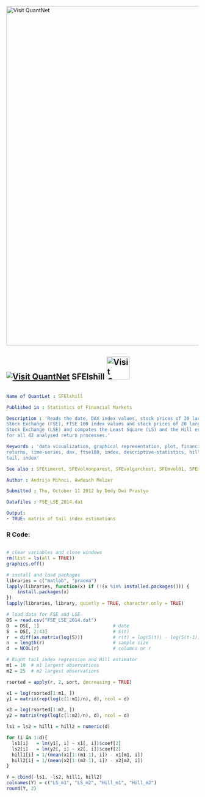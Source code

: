 
[<img src="https://github.com/QuantLet/Styleguide-and-FAQ/blob/master/pictures/banner.png" width="887" alt="Visit QuantNet">](http://quantlet.de/)

## [<img src="https://github.com/QuantLet/Styleguide-and-FAQ/blob/master/pictures/qloqo.png" alt="Visit QuantNet">](http://quantlet.de/) **SFElshill** [<img src="https://github.com/QuantLet/Styleguide-and-FAQ/blob/master/pictures/QN2.png" width="60" alt="Visit QuantNet 2.0">](http://quantlet.de/)

```yaml

Name of QuantLet : SFElshill

Published in : Statistics of Financial Markets

Description : 'Reads the date, DAX index values, stock prices of 20 largest companies at Frankfurt
Stock Exchange (FSE), FTSE 100 index values and stock prices of 20 largest companies at London
Stock Exchange (LSE) and computes the Least Square (LS) and the Hill estimators of the tail index
for all 42 analysed return processes.'

Keywords : 'data visualization, graphical representation, plot, financial, asset, stock-price,
returns, time-series, dax, ftse100, index, descriptive-statistics, hill-estimator, least-squares,
tail, index'

See also : SFEtimeret, SFEvolnonparest, SFEvolgarchest, SFEmvol01, SFEmvol03, SFEtail

Author : Andrija Mihoci, Awdesch Melzer

Submitted : Thu, October 11 2012 by Dedy Dwi Prastyo

Datafiles : FSE_LSE_2014.dat

Output: 
- TRUE: matrix of tail index estimations

```


### R Code:
```r

# clear variables and close windows
rm(list = ls(all = TRUE))
graphics.off()

# install and load packages
libraries = c("matlab", "pracma")
lapply(libraries, function(x) if (!(x %in% installed.packages())) {
    install.packages(x)
})
lapply(libraries, library, quietly = TRUE, character.only = TRUE)

# load data for FSE and LSE
DS = read.csv("FSE_LSE_2014.dat")
D  = DS[, 1]                           # date
S  = DS[, 2:43]                        # S(t)
r  = diff(as.matrix(log(S)))           # r(t) = log(S(t)) - log(S(t-1)) 
n  = length(r)                         # sample size
d  = NCOL(r)                           # columns or r

# Right tail index regression and Hill estimator
m1 = 10  # m1 largest observations
m2 = 25  # m2 largest observations

rsorted = apply(r, 2, sort, decreasing = TRUE)

x1 = log(rsorted[1:m1, ])
y1 = matrix(rep(log(c(1:m1)/n), d), ncol = d)

x2 = log(rsorted[1:m2, ]) 
y2 = matrix(rep(log(c(1:m2)/n), d), ncol = d)

ls1 = ls2 = hill1 = hill2 = numeric(d)

for (i in 1:d){
  ls1[i]   = lm(y1[, i] ~ x1[, i])$coef[2]
  ls2[i]   = lm(y2[, i] ~ x2[, i])$coef[2]
  hill1[i] = 1/(mean(x1[1:(m1-1), i]) - x1[m1, i])
  hill2[i] = 1/(mean(x2[1:(m2-1), i]) - x2[m2, i])
}

Y = cbind(-ls1, -ls2, hill1, hill2)
colnames(Y) = c("LS_m1", "LS_m2", "Hill_m1", "Hill_m2")
round(Y, 2)
```
